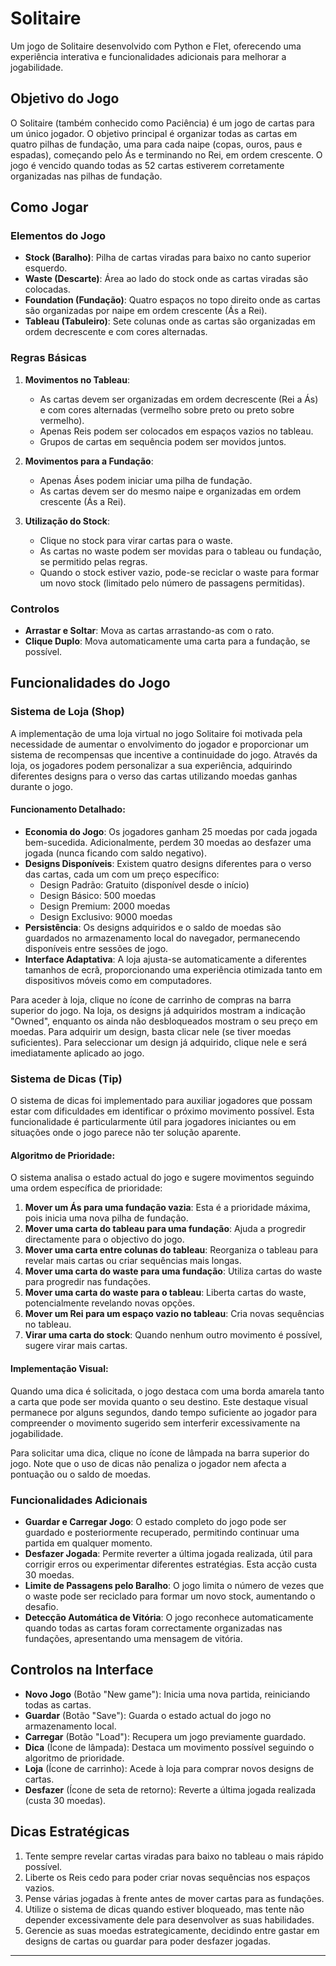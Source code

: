 # Solitaire

Um jogo de Solitaire desenvolvido com Python e Flet, oferecendo uma experiência interativa e funcionalidades adicionais para melhorar a jogabilidade.

## Objetivo do Jogo

O Solitaire (também conhecido como Paciência) é um jogo de cartas para um único jogador. O objetivo principal é organizar todas as cartas em quatro pilhas de fundação, uma para cada naipe (copas, ouros, paus e espadas), começando pelo Ás e terminando no Rei, em ordem crescente. O jogo é vencido quando todas as 52 cartas estiverem corretamente organizadas nas pilhas de fundação.

## Como Jogar

### Elementos do Jogo
- **Stock (Baralho)**: Pilha de cartas viradas para baixo no canto superior esquerdo.
- **Waste (Descarte)**: Área ao lado do stock onde as cartas viradas são colocadas.
- **Foundation (Fundação)**: Quatro espaços no topo direito onde as cartas são organizadas por naipe em ordem crescente (Ás a Rei).
- **Tableau (Tabuleiro)**: Sete colunas onde as cartas são organizadas em ordem decrescente e com cores alternadas.

### Regras Básicas
1. **Movimentos no Tableau**: 
   - As cartas devem ser organizadas em ordem decrescente (Rei a Ás) e com cores alternadas (vermelho sobre preto ou preto sobre vermelho).
   - Apenas Reis podem ser colocados em espaços vazios no tableau.
   - Grupos de cartas em sequência podem ser movidos juntos.

2. **Movimentos para a Fundação**:
   - Apenas Áses podem iniciar uma pilha de fundação.
   - As cartas devem ser do mesmo naipe e organizadas em ordem crescente (Ás a Rei).

3. **Utilização do Stock**:
   - Clique no stock para virar cartas para o waste.
   - As cartas no waste podem ser movidas para o tableau ou fundação, se permitido pelas regras.
   - Quando o stock estiver vazio, pode-se reciclar o waste para formar um novo stock (limitado pelo número de passagens permitidas).

### Controlos
- **Arrastar e Soltar**: Mova as cartas arrastando-as com o rato.
- **Clique Duplo**: Mova automaticamente uma carta para a fundação, se possível.

## Funcionalidades do Jogo

### Sistema de Loja (Shop)

A implementação de uma loja virtual no jogo Solitaire foi motivada pela necessidade de aumentar o envolvimento do jogador e proporcionar um sistema de recompensas que incentive a continuidade do jogo. Através da loja, os jogadores podem personalizar a sua experiência, adquirindo diferentes designs para o verso das cartas utilizando moedas ganhas durante o jogo.

#### Funcionamento Detalhado:
- **Economia do Jogo**: Os jogadores ganham 25 moedas por cada jogada bem-sucedida. Adicionalmente, perdem 30 moedas ao desfazer uma jogada (nunca ficando com saldo negativo).
- **Designs Disponíveis**: Existem quatro designs diferentes para o verso das cartas, cada um com um preço específico:
  - Design Padrão: Gratuito (disponível desde o início)
  - Design Básico: 500 moedas
  - Design Premium: 2000 moedas
  - Design Exclusivo: 9000 moedas
- **Persistência**: Os designs adquiridos e o saldo de moedas são guardados no armazenamento local do navegador, permanecendo disponíveis entre sessões de jogo.
- **Interface Adaptativa**: A loja ajusta-se automaticamente a diferentes tamanhos de ecrã, proporcionando uma experiência otimizada tanto em dispositivos móveis como em computadores.

Para aceder à loja, clique no ícone de carrinho de compras na barra superior do jogo. Na loja, os designs já adquiridos mostram a indicação "Owned", enquanto os ainda não desbloqueados mostram o seu preço em moedas. Para adquirir um design, basta clicar nele (se tiver moedas suficientes). Para seleccionar um design já adquirido, clique nele e será imediatamente aplicado ao jogo.

### Sistema de Dicas (Tip)

O sistema de dicas foi implementado para auxiliar jogadores que possam estar com dificuldades em identificar o próximo movimento possível. Esta funcionalidade é particularmente útil para jogadores iniciantes ou em situações onde o jogo parece não ter solução aparente.

#### Algoritmo de Prioridade:
O sistema analisa o estado actual do jogo e sugere movimentos seguindo uma ordem específica de prioridade:

1. **Mover um Ás para uma fundação vazia**: Esta é a prioridade máxima, pois inicia uma nova pilha de fundação.
2. **Mover uma carta do tableau para uma fundação**: Ajuda a progredir directamente para o objectivo do jogo.
3. **Mover uma carta entre colunas do tableau**: Reorganiza o tableau para revelar mais cartas ou criar sequências mais longas.
4. **Mover uma carta do waste para uma fundação**: Utiliza cartas do waste para progredir nas fundações.
5. **Mover uma carta do waste para o tableau**: Liberta cartas do waste, potencialmente revelando novas opções.
6. **Mover um Rei para um espaço vazio no tableau**: Cria novas sequências no tableau.
7. **Virar uma carta do stock**: Quando nenhum outro movimento é possível, sugere virar mais cartas.

#### Implementação Visual:
Quando uma dica é solicitada, o jogo destaca com uma borda amarela tanto a carta que pode ser movida quanto o seu destino. Este destaque visual permanece por alguns segundos, dando tempo suficiente ao jogador para compreender o movimento sugerido sem interferir excessivamente na jogabilidade.

Para solicitar uma dica, clique no ícone de lâmpada na barra superior do jogo. Note que o uso de dicas não penaliza o jogador nem afecta a pontuação ou o saldo de moedas.

### Funcionalidades Adicionais

- **Guardar e Carregar Jogo**: O estado completo do jogo pode ser guardado e posteriormente recuperado, permitindo continuar uma partida em qualquer momento.
- **Desfazer Jogada**: Permite reverter a última jogada realizada, útil para corrigir erros ou experimentar diferentes estratégias. Esta acção custa 30 moedas.
- **Limite de Passagens pelo Baralho**: O jogo limita o número de vezes que o waste pode ser reciclado para formar um novo stock, aumentando o desafio.
- **Detecção Automática de Vitória**: O jogo reconhece automaticamente quando todas as cartas foram correctamente organizadas nas fundações, apresentando uma mensagem de vitória.

## Controlos na Interface

- **Novo Jogo** (Botão "New game"): Inicia uma nova partida, reiniciando todas as cartas.
- **Guardar** (Botão "Save"): Guarda o estado actual do jogo no armazenamento local.
- **Carregar** (Botão "Load"): Recupera um jogo previamente guardado.
- **Dica** (Ícone de lâmpada): Destaca um movimento possível seguindo o algoritmo de prioridade.
- **Loja** (Ícone de carrinho): Acede à loja para comprar novos designs de cartas.
- **Desfazer** (Ícone de seta de retorno): Reverte a última jogada realizada (custa 30 moedas).

## Dicas Estratégicas

1. Tente sempre revelar cartas viradas para baixo no tableau o mais rápido possível.
2. Liberte os Reis cedo para poder criar novas sequências nos espaços vazios.
3. Pense várias jogadas à frente antes de mover cartas para as fundações.
4. Utilize o sistema de dicas quando estiver bloqueado, mas tente não depender excessivamente dele para desenvolver as suas habilidades.
5. Gerencie as suas moedas estrategicamente, decidindo entre gastar em designs de cartas ou guardar para poder desfazer jogadas.

---
